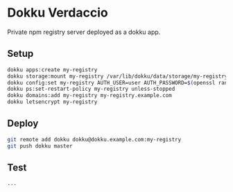 # Dokku Verdaccio

Private npm registry server deployed as a dokku app.

## Setup

```bash
dokku apps:create my-registry
dokku storage:mount my-registry /var/lib/dokku/data/storage/my-registry:/verdaccio/storage
dokku config:set my-registry AUTH_USER=user AUTH_PASSWORD=$(openssl rand -hex 16)
dokku ps:set-restart-policy my-registry unless-stopped
dokku domains:add my-registry my-registry.example.com
dokku letsencrypt my-registry
```

## Deploy

```bash
git remote add dokku dokku@dokku.example.com:my-registry
git push dokku master
```

## Test

```bash
...
```
